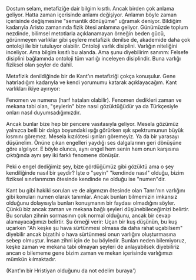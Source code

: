 Dostum selam, metafiziğe dair bilgim kısıtlı. Ancak birden çok anlama geliyor. Hatta zaman içerisinde anlamı değişiyor. Anlamın böyle zaman içerisinde değişmesine "semantik dönüşüme" uğramak deniyor.
Bildiğim kadarıyla Aristo zamanında fizik ötesi anlamına geliyor. Günümüzde toplum nezdinde,  bilimsel metotlarla açıklanamayan örneğin beden gücü, görünmeyen varlıklar gibi şeylere metafizik  denilse de, akademide daha çok ontoloji ile bir tutuluyor olabilir. Ontoloji varlık disiplini. Varlığın niteliğini inceliyor. Ama bilgim kısıtlı bu alanda. Ama şunu diyebilirim sanırım: Felsefe disiplini bağlamında ontoloji tüm varlığı inceleyen disiplindir. Buna varlığı fiziksel olan şeyler de dahil.

Metafizik denildiğinde bir de Kant'ın metafiziği çokça konuşulur. Gene hatırladığım kadarıyla ve kendi yorumumu katarak açıklayacağım. Kant varlıkları ikiye ayırıyor: 

Fenomen ve numena (harf hataları olabilir). Fenomen dedikleri zaman ve mekana tabi olan,  "şeylerin" bize nasıl gözüktüğüdür ya da Türkçesiyle onları nasıl duyumsadığımızdır.

Ancak bunlar bize hep bir pencere vasıtasıyla geliyor. Mesela gözümüz yalnızca belli bir dalga boyundaki ışığı görürken ışık spektrumunun büyük kısmını göremez. Mesela kızılötesi ışınları göremeyiz. Ya da bir yarasayı düşünelim. Önüne çıkan engelleri yaydığı ses dalgalarının geri dönüşüne göre algılıyor. E böyle olunca, aynı engel hem senin  hem onun karşısına çıktığında aynı şey iki farklı fenomene dönüşür.

Peki o engel dediğimiz şey, bize gördüğümüz gibi gözüktü ama o şey kendiliğinde nasıl bir şeydir?  İşte o "şeyin" "kendinde nasıl" olduğu, bizim fiziksel sınırlarımızın ötesinde kendinde ne olduğu ise "numen"dir.


Kant bu gibi hakiki soruları ve de algımızın ötesinde olan Tanrı'nın varlığını gibi konuları numen olarak tanımlar. Ancak bunları bilmemizin imkansız olduğunu dolayısıyla bunları konuşmanın bir faydası olmadığını söyler. Çünkü biz ancak zaman ve mekana bağlı şeyleri düşünebileceğimizi belirtir. Bu soruları zihnin sormasının çok normal olduğunu, ancak bir cevap alamayacağımızı belirtir. Şu örneği verir: Uçan bir kuş düşünün, bu kuş uçarken "Ah keşke şu hava sürtünmesi olmasa da daha rahat uçabilsem" diyebilir ancak bizatihi o hava sürtünmesi onun varlığını oluşturmasına sebep olmuştur. İnsan zihni için de bu böyledir. Bunları neden bilemiyoruz, keşke zaman ve mekana tabi olmayan şeyleri de anlayabilsek diyebiliriz ancan o bilememe gene bizim zaman ve mekan içerisinde varlığımızı mümkün kılmaktadır.

(Kant'ın bir Hristiyan olduğunu da not edelim buraya')